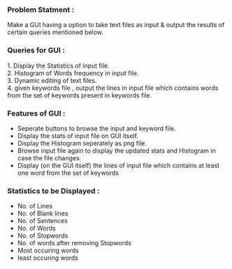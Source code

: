 <h3> Problem Statment : </h3>  Make a GUI having a option to take text files as input & output the results of certain queries mentioned below.
<h3> Queries for GUI : </h3>  1. Display the Statistics of input file.<br> 
2. Histogram of Words frequency in input file.<br>
3. Dynamic editing of text files.<br>
4. given keywords file , output the lines in input file which contains words from the set of keywords present in keywords file.
<h3> Features of GUI : </h3> 
<ul>
  <li>Seperate buttons to browse the input and keyword file.</li>
  <li>Display the stats of input file on GUI itself.</li>
  <li>Display the Histogram seperately as png file.</li>
  <li>Browse input file again to display the updated stats and Histogram in case the file changes.</li>
  <li>Display (on the GUI itself) the lines of input file which contains at least one word from the set of keywords  </li>
</ul>  
<h3> Statistics to be Displayed :</h3>
<ul>
  <li> No. of Lines </li>
  <li> No. of Blank lines </li>
  <li> No. of Sentences</li>
  <li> No. of Words </li>
  <li> No. of Stopwords </li>
  <li> No. of words after removing Stopwords </li>
  <li> Most occuring words </li>
  <li> least occuring words </li>
</ul>
